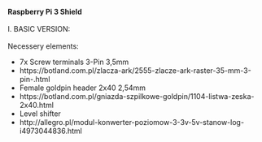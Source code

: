 <b>Raspberry Pi 3 Shield</font></b><br />
<br />
I. BASIC VERSION:
<br />
<br />
Necessery elements:
<br />
<ul>
<li>7x Screw terminals 3-Pin 3,5mm</li>
<li>https://botland.com.pl/zlacza-ark/2555-zlacze-ark-raster-35-mm-3-pin-.html</li>
<li>Female goldpin header 2x40 2,54mm</li>
<li>https://botland.com.pl/gniazda-szpilkowe-goldpin/1104-listwa-zeska-2x40.html</li>
<li>Level shifter</li>
<li>http://allegro.pl/modul-konwerter-poziomow-3-3v-5v-stanow-log-i4973044836.html</li>
<br />
</ul>

